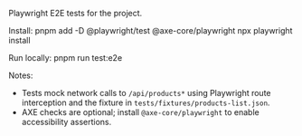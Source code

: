 Playwright E2E tests for the project.

Install:
  pnpm add -D @playwright/test @axe-core/playwright
  npx playwright install

Run locally:
  pnpm run test:e2e

Notes:
- Tests mock network calls to `/api/products*` using Playwright route interception and the fixture in `tests/fixtures/products-list.json`.
- AXE checks are optional; install `@axe-core/playwright` to enable accessibility assertions.
